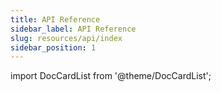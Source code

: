 ```yaml
---
title: API Reference
sidebar_label: API Reference
slug: resources/api/index
sidebar_position: 1
---
```

import DocCardList from '@theme/DocCardList';

<DocCardList />
